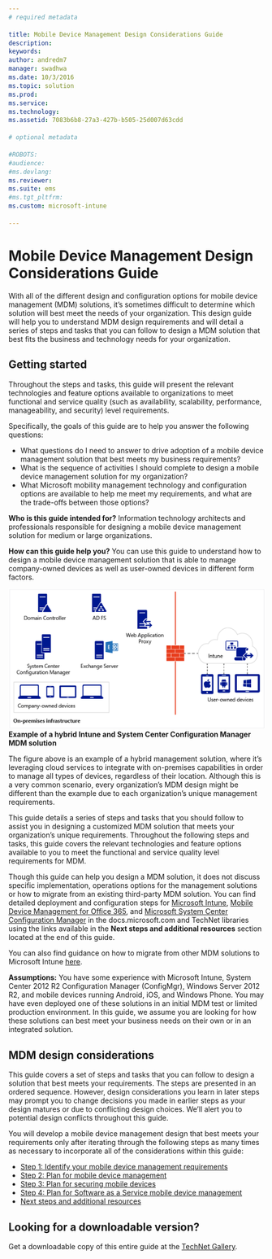 ```yaml
---
# required metadata

title: Mobile Device Management Design Considerations Guide
description:
keywords:
author: andredm7
manager: swadhwa
ms.date: 10/3/2016
ms.topic: solution
ms.prod:
ms.service: 
ms.technology:
ms.assetid: 7083b6b8-27a3-427b-b505-25d007d63cdd

# optional metadata

#ROBOTS:
#audience:
#ms.devlang:
ms.reviewer: 
ms.suite: ems
#ms.tgt_pltfrm:
ms.custom: microsoft-intune

---
```


# Mobile Device Management Design Considerations Guide

With all of the different design and configuration options for mobile device management (MDM) solutions, it’s sometimes difficult to determine which solution will best meet the needs of your organization. This design guide will help you to understand MDM design requirements and will detail a series of steps and tasks that you can follow to design a MDM solution that best fits the business and technology needs for your organization. 

## Getting started

Throughout the steps and tasks, this guide will present the relevant technologies and feature options available to organizations to meet functional and service quality (such as availability, scalability, performance, manageability, and security) level requirements.

Specifically, the goals of this guide are to help you answer the following questions:

- What questions do I need to answer to drive adoption of a mobile device management solution that best meets my business requirements?
- What is the sequence of activities I should complete to design a mobile device management solution for my organization?
- What Microsoft mobility management technology and configuration options are available to help me meet my requirements, and what are the trade-offs between those options?

**Who is this guide intended for?** Information technology architects and professionals responsible for designing a mobile device management solution for medium or large organizations.

**How can this guide help you?** You can use this guide to understand how to design a mobile device management solution that is able to manage company-owned devices as well as user-owned devices in different form factors.

![Example of a hybrid Intune and System Center Configuration Manager MDM solution](./media/MDM_Figure_01.png)
**Example of a hybrid Intune and System Center Configuration Manager MDM solution**

The figure above is an example of a hybrid management solution, where it’s leveraging cloud services to integrate with on-premises capabilities in order to manage all types of devices, regardless of their location. Although this is a very common scenario, every organization’s MDM design might be different than the example due to each organization’s unique management requirements.
 
This guide details a series of steps and tasks that you should follow to assist you in designing a customized MDM solution that meets your organization’s unique requirements. Throughout the following steps and tasks, this guide covers the relevant technologies and feature options available to you to meet the functional and service quality level requirements for MDM. 

Though this guide can help you design a MDM solution, it does not discuss specific implementation, operations options for the management solutions or how to migrate from an existing third-party MDM solution. You can find detailed deployment and configuration steps for [Microsoft Intune](/Intune/), [Mobile Device Management for Office 365](https://technet.microsoft.com/library/ms.o365.cc.devicepolicy.aspx), and [Microsoft System Center Configuration Manager](https://technet.microsoft.com/library/cc507089.aspx) in the docs.microsoft.com and TechNet libraries using the links available in the **Next steps and additional resources** section located at the end of this guide.

You can also find guidance on how to migrate from other MDM solutions to Microsoft Intune [here](https://blogs.technet.microsoft.com/intunesupport/2016/02/10/new-guide-on-how-to-migrate-from-other-mdm-technologies-to-microsoft-intune/).

**Assumptions:** You have some experience with Microsoft Intune, System Center 2012 R2 Configuration Manager (ConfigMgr), Windows Server 2012 R2, and mobile devices running Android, iOS, and Windows Phone. You may have even deployed one of these solutions in an initial MDM test or limited production environment. In this guide, we assume you are looking for how these solutions can best meet your business needs on their own or in an integrated solution.

## MDM design considerations
This guide covers a set of steps and tasks that you can follow to design a solution that best meets your requirements. The steps are presented in an ordered sequence. However, design considerations you learn in later steps may prompt you to change decisions you made in earlier steps as your design matures or due to conflicting design choices. We’ll alert you to potential design conflicts throughout this guide.

You will develop a mobile device management design that best meets your requirements only after iterating through the following steps as many times as necessary to incorporate all of the considerations within this guide: 

- [Step 1: Identify your mobile device management requirements](mdm-step-1-identify-your-mobile-device-management-requirements.md)
- [Step 2: Plan for mobile device management](mdm-step-2-plan-for-mobile-device-management.md)
- [Step 3: Plan for securing mobile devices](mdm-step-3-plan-enhancing-mobile-devices-protection.md)
- [Step 4: Plan for Software as a Service mobile device management](mdm-step-4-plan-for-software-as-a-service-mobile-device-management.md)
- [Next steps and additional resources](mdm-next-steps-and-additional-resources.md)
        
## Looking for a downloadable version?
Get a downloadable copy of this entire guide at the [TechNet Gallery](https://gallery.technet.microsoft.com/Mobile-Device-Management-7d401582).
